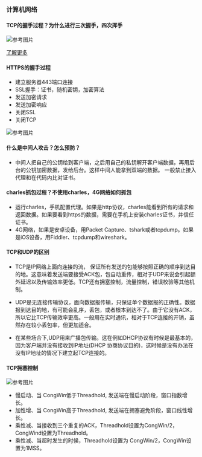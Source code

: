 ### 计算机网络

#### TCP的握手过程？为什么进行三次握手，四次挥手

![参考图片](./011.jpg)

[了解更多](https://baijiahao.baidu.com/s?id=1618114723935605183&wfr=spider&for=pc)


#### HTTPS的握手过程

- 建立服务器443端口连接
- SSL握手：证书，随机密钥，加密算法
- 发送加密请求
- 发送加密响应
- 关闭SSL
- 关闭TCP

![参考图片](./012.jpg)

#### 什么是中间人攻击？怎么预防？

- 中间人把自己的公钥给到客户端，之后用自己的私钥解开客户端数据，再用后台的公钥加密数据，发给后台。这样中间人能拿到双端的数据。
一般禁止接入代理和在代码内比对证书。


#### charles抓包过程？不使用charles，4G网络如何抓包

- 运行charles，手机配置代理。如果是http协议，charles能看到所有的请求和返回数据。如果要看到https的数据，需要在手机上安装charles证书，并信任证书。
- 4G网络，如果是安卓设备，用Packet Capture、tshark或者tcpdump。如果是iOS设备，用Fiddler、tcpdump和wireshark。

#### TCP和UDP的区别

- TCP是IP网络上面向连接的流， 保证所有发送的包能够按照正确的顺序到达目的地。这意味着发送端要接受ACK包，包自动重传，相对于UDP来说会引起额外延迟以及传输效率更低。TCP还有拥塞控制，流量控制，错误校验等其他机制。

- UDP是无连接传输协议，面向数据报传输，只保证单个数据报的正确性。数据报到达目的地，有可能会乱序，丢包，或者根本到达不了。由于它没有ACK，所以它比TCP传输效率更高。一般用在实时通讯，相对于TCP连接的开销，虽然存在较小丢包率，但更加适合。

- 在某些场合下,UDP用来广播包传输。这在例如DHCP协议有时候是最基本的，因为客户端并没有接收到IP地址(DHCP 协商协议目的)，这时候是没有办法在没有IP地址的情况下建立起TCP连接的。

#### TCP拥塞控制
![参考图片](./013.jpg)
- 慢启动、当 CongWin低于Threadhold, 发送端在慢启动阶段，窗口指数增长。
- 加性增、当 CongWin高于Threadhold, 发送端在拥塞避免阶段，窗口线性增长。
- 乘性减、当接收到三个重复的ACK，Threadhold设置为CongWin/2，CongWind设置为Threadhold。
- 乘性减、当超时发生的时候，Threadhold设置为 CongWin/2，CongWin设置为1MSS。

